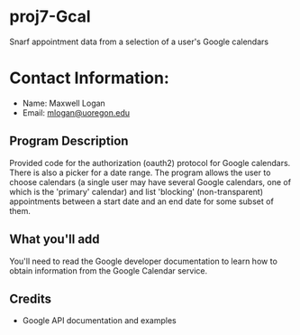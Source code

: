 # proj7-Gcal
Snarf appointment data from a selection of a user's Google calendars 

# Contact Information:
- Name: Maxwell Logan
- Email: mlogan@uoregon.edu

## Program Description

Provided code for the authorization (oauth2) protocol for Google
calendars. There is also a picker for a date range. 
The program allows the user to choose calendars (a single
user may have several Google calendars, one of which is the 'primary'
calendar) and list 'blocking'  (non-transparent)
appointments between a start date and an end date
for some subset of them.

## What you'll add

You'll need to read the Google developer documentation to learn how to
obtain information from the Google Calendar service.

## Credits

- Google API documentation and examples